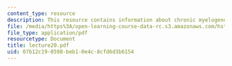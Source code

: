 ```yaml
---
content_type: resource
description: This resource contains information about chronic myelogenous leukemia.
file: /media/https%3A/open-learning-course-data-rc.s3.amazonaws.com/hst-161-molecular-biology-and-genetics-in-modern-medicine-fall-2007/07b12c190598beb10e4c8cfd6d3b6154_lecture20.pdf
file_type: application/pdf
resourcetype: Document
title: lecture20.pdf
uid: 07b12c19-0598-beb1-0e4c-8cfd6d3b6154
---
```

